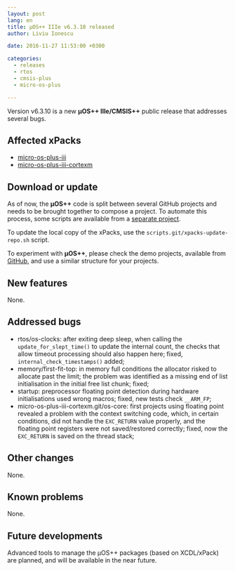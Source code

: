 ```yaml
---
layout: post
lang: en
title: µOS++ IIIe v6.3.10 released
author: Liviu Ionescu

date: 2016-11-27 11:53:00 +0300

categories:
  - releases
  - rtos
  - cmsis-plus
  - micro-os-plus

---
```


Version v6.3.10 is a new **µOS++ IIIe/CMSIS++** public release that addresses several bugs.

## Affected xPacks

- [micro-os-plus-iii](https://github.com/micro-os-plus/micro-os-plus-iii)
- [micro-os-plus-iii-cortexm](https://github.com/micro-os-plus/micro-os-plus-iii-cortexm)

## Download or update

As of now, the **µOS++** code is split between several GitHub projects and needs to be brought together to compose a project.
To automate this process, some scripts are available from a [separate project](https://github.com/xpacks/scripts). 

To update the local copy of the xPacks, use the `scripts.git/xpacks-update-repo.sh` script.

To experiment with **µOS++**, please check the demo projects, available from [GitHub](https://github.com/micro-os-plus/eclipse-demo-projects), and use a similar structure for your projects.


## New features

None.

## Addressed bugs

- rtos/os-clocks: after exiting deep sleep, when calling the `update_for_slept_time()` to update the internal count, the checks that allow timeout processing should also happen here; fixed, `internal_check_timestamps()` added;
- memory/first-fit-top: in memory full conditions the allocator risked to allocate past the limit; the problem was identified as a missing end of list initialisation in the initial free list chunk; fixed;
- startup: preprocessor floating point detection during hardware initialisations used wrong macros; fixed, new tests check `__ARM_FP`;
- micro-os-plus-iii-cortexm.git/os-core: first projects using floating point revealed a problem with the context switching code, which, in certain conditions, did not handle the `EXC_RETURN` value properly, and the floating point registers were not saved/restored correctly; fixed, now the `EXC_RETURN` is saved on the thread stack;

## Other changes

None.

## Known problems

None.

## Future developments

Advanced tools to manage the µOS++ packages (based on XCDL/xPack) are planned, and will be available in the near future.
